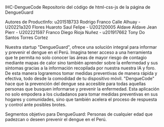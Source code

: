 IHC-DengueCode
Repositorio del código de html-css-js de la página de DengueGuard

Autores de ProductInfo: u20151B733 Rodrigo Franco Calle Alhuay - U20221a320 Flores Huaroto Saul Felipe - U202120005 Aldave Aldave Jean Pierr - U202221597 Franco Diego Rioja Nuñez - u201917662 Tony Do Santos Torres Cortez

Nuestra startup "DengueGuard", ofrece una solución integral para informar y prevenir el dengue en el Perú. Imagina tener acceso a una herramienta que te permita no solo conocer las áreas de mayor riesgo de contagio mediante mapas de calor sino también aprender sobre la enfermedad y sus síntomas gracias a la información recopilada por nuestra nuestra IA y foro.
De esta manera lograremos tomar medidas preventivas de manera rápida y efectiva, todo desde la comodidad de tu dispositivo móvil.
"DengueCode" hace que la prevención del dengue sea accesible para todas aquellas personas que busquen informarse y prevenir la enfermedad. Esta aplicación no solo empodera a los ciudadanos para tomar medidas preventivas en sus hogares y comunidades, sino que también acelera el proceso de respuesta y control ante posibles brotes.


Segmentos objetivo para DengueGuard: Personas de cualquier edad que padezcan o deseen prevenir el dengue en el Perú.
